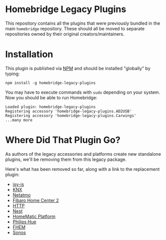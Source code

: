 
# Homebridge Legacy Plugins

This repository contains all the plugins that were previously bundled in the main `homebridge` repository. These should all be moved to separate repositories owned by their original creators/maintainers.

# Installation

This plugin is published via [NPM](https://www.npmjs.com/package/homebridge-legacy-plugins) and should be installed "globally" by typing:

    npm install -g homebridge-legacy-plugins

You may have to execute commands with `sudo` depending on your system. Now you should be able to run Homebridge:

    Loaded plugin: homebridge-legacy-plugins
    Registering accessory 'homebridge-legacy-plugins.AD2USB'
    Registering accessory 'homebridge-legacy-plugins.Carwings'
    ...many more

# Where Did That Plugin Go?

As authors of the legacy accessories and platforms create new standalone plugins, we'll be removing them from this legacy package.

Here's what has been removed so far, along with a link to the replacement plugin:

  * [isy-js](https://github.com/rodtoll/homebridge-isy-js)
  * [KNX](https://github.com/snowdd1/homebridge-knx)
  * [Netatmo](https://github.com/planetk/homebridge-netatmo)
  * [Fibaro Home Center 2](https://github.com/ilcato/homebridge-Fibaro-HC2)
  * [HTTP](https://github.com/rudders/homebridge-http)
  * [Nest](https://github.com/kraigm/homebridge-nest)
  * [HomeMatic Platform](https://github.com/thkl/homebridge-homematic)
  * [Philips Hue](https://github.com/thkl/homebridge-philipshue)
  * [FHEM](https://github.com/justme-1968/homebridge-fhem.git)
  * [Sonos](https://github.com/nfarina/homebridge-sonos)